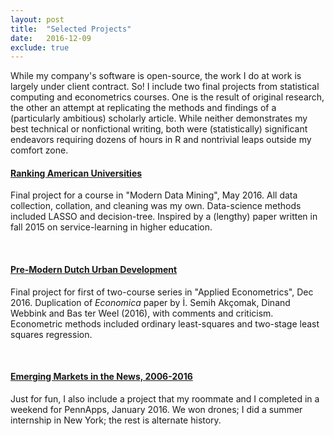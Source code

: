 ```yaml
---
layout: post
title:  "Selected Projects"
date:   2016-12-09
exclude: true
---
```


While my company's software is open-source, the work I do at work is largely
under client contract. So! I include two final projects from statistical computing 
and econometrics courses. One is the result of original research, the other an 
attempt at replicating the methods and findings of a (particularly ambitious) 
scholarly article. While neither demonstrates my best technical or nonfictional 
writing, both were (statistically) significant endeavors requiring dozens of 
hours in R and nontrivial leaps outside my comfort zone.

#### [Ranking American Universities](stat471final)
Final project for a course in "Modern Data Mining", May 2016. All data collection, collation, and cleaning was my own. Data-science methods included LASSO and decision-tree. Inspired by a (lengthy) paper written in fall 2015 on service-learning in higher education.
<div>&nbsp;</div>

#### [Pre-Modern Dutch Urban Development](stat520final)
Final project for first of two-course series in "Applied Econometrics", Dec 2016. Duplication of *Economica* paper by İ. Semih Akçomak, Dinand Webbink and Bas ter Weel (2016), with comments and criticism. Econometric methods included ordinary least-squares and two-stage least squares regression.
<div>&nbsp;</div>

#### [Emerging Markets in the News, 2006-2016](https://devpost.com/software/emerging-markets-in-the-news-2006-2016)
Just for fun, I also include a project that my roommate and I completed in a
weekend for PennApps, January 2016. We won drones; I did a summer internship
in New York; the rest is alternate history.